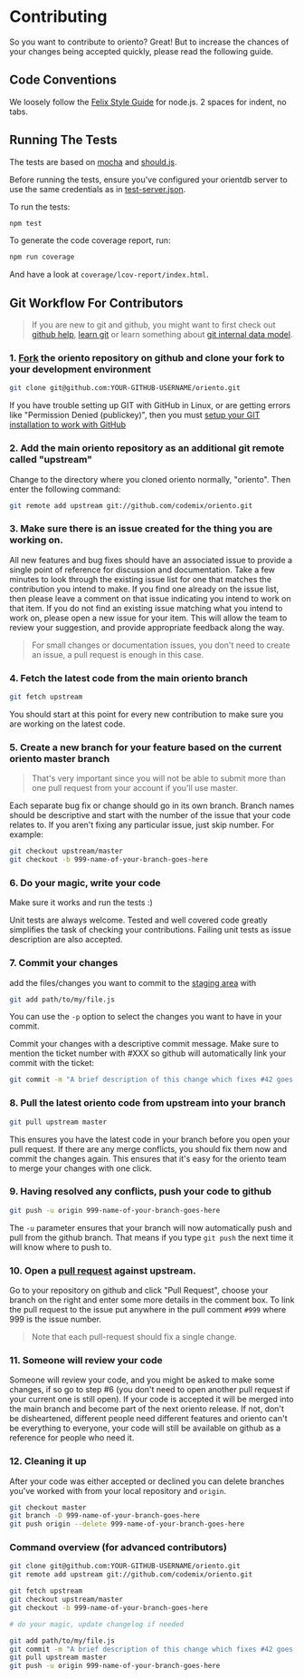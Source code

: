 # Contributing

So you want to contribute to oriento? Great! But to increase the chances of your changes being accepted quickly, please read the following guide.

## Code Conventions

We loosely follow the [Felix Style Guide](https://github.com/felixge/node-style-guide) for node.js. 2 spaces for indent, no tabs.

## Running The Tests

The tests are based on [mocha](http://visionmedia.github.io/mocha/) and [should.js](https://github.com/visionmedia/should.js/).

Before running the tests, ensure you've configured your orientdb server to use the same credentials as in [test-server.json](./test/test-server.json).

To run the tests:

```sh
npm test
```

To generate the code coverage report, run:

```sh
npm run coverage
```

And have a look at `coverage/lcov-report/index.html`.



## Git Workflow For Contributors

> If you are new to git and github, you might want to first check out [github help](http://help.github.com/), [learn git](http://gitref.org/) or learn something about [git internal data model](http://nfarina.com/post/9868516270/git-is-simpler).



### 1. [Fork](http://help.github.com/fork-a-repo/) the oriento repository on github and clone your fork to your development environment

```sh
git clone git@github.com:YOUR-GITHUB-USERNAME/oriento.git
```

If you have trouble setting up GIT with GitHub in Linux, or are getting errors like "Permission Denied (publickey)", then you must [setup your GIT installation to work with GitHub](http://help.github.com/linux-set-up-git/)

### 2. Add the main oriento repository as an additional git remote called "upstream"
Change to the directory where you cloned oriento normally, "oriento". Then enter the following command:

```sh
git remote add upstream git://github.com/codemix/oriento.git
```


### 3. Make sure there is an issue created for the thing you are working on.

All new features and bug fixes should have an associated issue to provide a single point of reference for discussion and documentation. Take a few minutes to look through the existing issue list for one that matches the contribution you intend to make. If you find one already on the issue list, then please leave a comment on that issue indicating you intend to work on that item. If you do not find an existing issue matching what you intend to work on, please open a new issue for your item. This will allow the team to review your suggestion, and provide appropriate feedback along the way.

> For small changes or documentation issues, you don't need to create an issue, a pull request is enough in this case.

### 4. Fetch the latest code from the main oriento branch

```sh
git fetch upstream
```

You should start at this point for every new contribution to make sure you are working on the latest code.

### 5. Create a new branch for your feature based on the current oriento master branch

> That's very important since you will not be able to submit more than one pull request from your account if you'll use master.

Each separate bug fix or change should go in its own branch. Branch names should be descriptive and start with the number of the issue that your code relates to. If you aren't fixing any particular issue, just skip number. For example:

```sh
git checkout upstream/master
git checkout -b 999-name-of-your-branch-goes-here
```

### 6. Do your magic, write your code
Make sure it works and run the tests :)

Unit tests are always welcome. Tested and well covered code greatly simplifies the task of checking your contributions. Failing unit tests as issue description are also accepted.

### 7. Commit your changes

add the files/changes you want to commit to the [staging area](http://gitref.org/basic/#add) with

```sh
git add path/to/my/file.js
```

You can use the <code>-p</code> option to select the changes you want to have in your commit.

Commit your changes with a descriptive commit message. Make sure to mention the ticket number with #XXX so github will automatically link your commit with the ticket:

```sh
git commit -m "A brief description of this change which fixes #42 goes here"
```

### 8. Pull the latest oriento code from upstream into your branch

```sh
git pull upstream master
```

This ensures you have the latest code in your branch before you open your pull request. If there are any merge conflicts, you should fix them now and commit the changes again. This ensures that it's easy for the oriento team to merge your changes with one click.

### 9. Having resolved any conflicts, push your code to github

```sh
git push -u origin 999-name-of-your-branch-goes-here
```

The `-u` parameter ensures that your branch will now automatically push and pull from the github branch. That means if you type `git push` the next time it will know where to push to.

### 10. Open a [pull request](http://help.github.com/send-pull-requests/) against upstream.
Go to your repository on github and click "Pull Request", choose your branch on the right and enter some more details in the comment box. To link the pull request to the issue put anywhere in the pull comment `#999` where 999 is the issue number.

> Note that each pull-request should fix a single change.

### 11. Someone will review your code
Someone will review your code, and you might be asked to make some changes, if so go to step #6 (you don't need to open another pull request if your current one is still open). If your code is accepted it will be merged into the main branch and become part of the next oriento release. If not, don't be disheartened, different people need different features and oriento can't be everything to everyone, your code will still be available on github as a reference for people who need it.

### 12. Cleaning it up

After your code was either accepted or declined you can delete branches you've worked with from your local repository and `origin`.

```sh
git checkout master
git branch -D 999-name-of-your-branch-goes-here
git push origin --delete 999-name-of-your-branch-goes-here
```

### Command overview (for advanced contributors)

```sh
git clone git@github.com:YOUR-GITHUB-USERNAME/oriento.git
git remote add upstream git://github.com/codemix/oriento.git

git fetch upstream
git checkout upstream/master
git checkout -b 999-name-of-your-branch-goes-here

# do your magic, update changelog if needed

git add path/to/my/file.js
git commit -m "A brief description of this change which fixes #42 goes here"
git pull upstream master
git push -u origin 999-name-of-your-branch-goes-here
```

